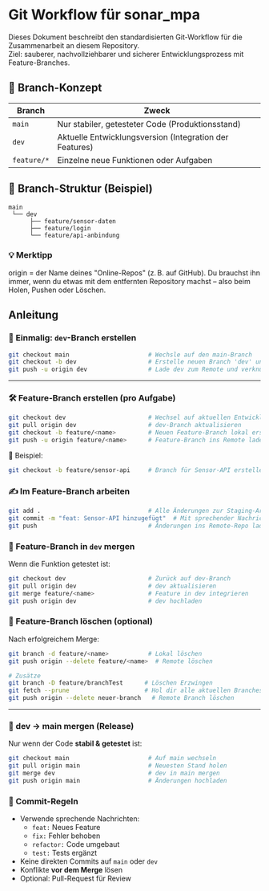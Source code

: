 # Git Workflow für sonar_mpa

Dieses Dokument beschreibt den standardisierten Git-Workflow für die Zusammenarbeit an diesem Repository.  
Ziel: sauberer, nachvollziehbarer und sicherer Entwicklungsprozess mit Feature-Branches.

## 🔀 Branch-Konzept

| Branch     | Zweck                                      |
|------------|--------------------------------------------|
| `main`     | Nur stabiler, getesteter Code (Produktionsstand) |
| `dev`      | Aktuelle Entwicklungsversion (Integration der Features) |
| `feature/*`| Einzelne neue Funktionen oder Aufgaben     |

## 🧱 Branch-Struktur (Beispiel)

```text
main
 └── dev
      ├── feature/sensor-daten
      ├── feature/login
      └── feature/api-anbindung
```

### 💡 Merktipp

origin = der Name deines "Online-Repos" (z. B. auf GitHub).
Du brauchst ihn immer, wenn du etwas mit dem entfernten Repository machst – also beim Holen, Pushen oder Löschen.

## Anleitung

### 🔧 Einmalig: `dev`-Branch erstellen

```bash
git checkout main                      # Wechsle auf den main-Branch
git checkout -b dev                    # Erstelle neuen Branch 'dev' und wechsle hinein
git push -u origin dev                 # Lade dev zum Remote und verknüpfe ihn
```

---

### 🛠 Feature-Branch erstellen (pro Aufgabe)

```bash
git checkout dev                       # Wechsel auf aktuellen Entwicklungsstand
git pull origin dev                    # dev-Branch aktualisieren
git checkout -b feature/<name>         # Neuen Feature-Branch lokal erstellen
git push -u origin feature/<name>      # Feature-Branch ins Remote laden
```

📝 Beispiel:
```bash
git checkout -b feature/sensor-api     # Branch für Sensor-API erstellen
```

### ✍️ Im Feature-Branch arbeiten

```bash
git add .                              # Alle Änderungen zur Staging-Area hinzufügen
git commit -m "feat: Sensor-API hinzugefügt"  # Mit sprechender Nachricht committen
git push                               # Änderungen ins Remote-Repo laden
```

### 🔁 Feature-Branch in `dev` mergen

Wenn die Funktion getestet ist:

```bash
git checkout dev                       # Zurück auf dev-Branch
git pull origin dev                    # dev aktualisieren
git merge feature/<name>               # Feature in dev integrieren
git push origin dev                    # dev hochladen
```

### 🧼 Feature-Branch löschen (optional)

Nach erfolgreichem Merge:

```bash
git branch -d feature/<name>           # Lokal löschen
git push origin --delete feature/<name>  # Remote löschen

# Zusätze
git branch -D feature/branchTest      # Löschen Erzwingen 
git fetch --prune                     # Hol dir alle aktuellen Branches vom Remote, und entferne alle alten, die es dort nicht mehr gibt.
git push origin --delete neuer-branch   # Remote Branch löschen 
```

---

### 🚀 dev → main mergen (Release)

Nur wenn der Code **stabil & getestet** ist:

```bash
git checkout main                      # Auf main wechseln
git pull origin main                   # Neuesten Stand holen
git merge dev                          # dev in main mergen
git push origin main                   # Änderungen hochladen
```

### 🧭 Commit-Regeln

- Verwende sprechende Nachrichten:
  - `feat:` Neues Feature
  - `fix:` Fehler behoben
  - `refactor:` Code umgebaut
  - `test:` Tests ergänzt
- Keine direkten Commits auf `main` oder `dev`
- Konflikte **vor dem Merge** lösen
- Optional: Pull-Request für Review


